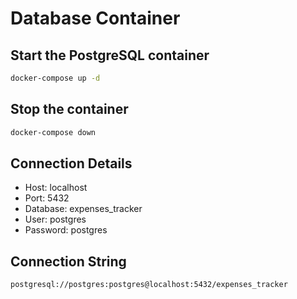 # Database Container

## Start the PostgreSQL container

```bash
docker-compose up -d
```

## Stop the container

```bash
docker-compose down
```

## Connection Details

- Host: localhost
- Port: 5432
- Database: expenses_tracker
- User: postgres
- Password: postgres

## Connection String

```
postgresql://postgres:postgres@localhost:5432/expenses_tracker
```
